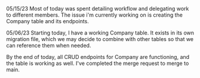 05/15/23
Most of today was spent detailing workflow and delegating work to different members. The issue i'm currently working on is creating the Company table and its endpoints.

05/06/23
Starting today, I have a working Company table. It exists in its own migration file, which we may decide to combine with other tables so that we can reference them when needed.

By the end of today, all CRUD endpoints for Company are functioning, and the table is working as well. I've completed the merge request to merge to main.

